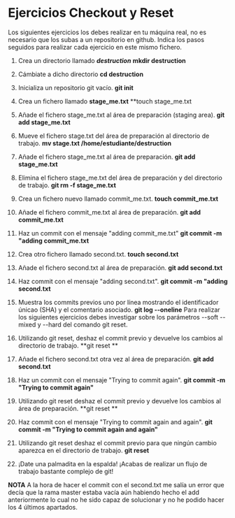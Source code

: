 # Ejercicios Checkout y Reset

Los siguientes ejercicios los debes realizar en tu máquina real, no es necesario que los subas a un repositorio en github. Indica los pasos seguidos para realizar cada ejercicio en este mismo fichero.

1. Crea un directorio llamado _**destruction**_
**mkdir destruction**
2. Cámbiate a dicho directorio
**cd destruction**
3. Inicializa un repositorio git vacío.
**git init**
4. Crea un fichero llamado **stage_me.txt**
**touch stage_me.txt
5. Añade el fichero stage_me.txt al área de preparación (staging area).
**git add stage_me.txt**
6. Mueve el fichero stage.txt del área de preparación al directorio de trabajo.
**mv stage.txt /home/estudiante/destruction**
7. Añade el fichero stage_me.txt al área de preparación.
**git add stage_me.txt**
8. Elimina el fichero stage_me.txt del área de preparación y del directorio de trabajo.
**git rm -f stage_me.txt**
9. Crea un fichero nuevo llamado commit_me.txt.
**touch commit_me.txt**
10. Añade el fichero commit_me.txt al área de preparación.
**git add commit_me.txt**
11. Haz un commit con el mensaje "adding commit_me.txt"
**git commit -m "adding commit_me.txt**
12. Crea otro fichero llamado second.txt.
**touch second.txt**
13. Añade el fichero second.txt al área de preparación.
**git add second.txt**
14. Haz commit con el mensaje "adding second.txt".
**git commit -m "adding second.txt**
15. Muestra los commits previos uno por línea mostrando el identificador únicao (SHA) y el comentario asociado.
**git log --oneline**
Para realizar los siguientes ejercicios debes investigar sobre los parámetros --soft --mixed y --hard del comando git reset.

16. Utilizando git reset, deshaz el commit previo y devuelve los cambios al directorio de trabajo.
**git reset <log del commit en cuestion> **
17. Añade el fichero second.txt otra vez al área de preparación.
**git add second.txt**
18. Haz un commit con el mensaje "Trying to commit again".
**git commit -m "Trying to commit again"**
19. Utilizando git reset deshaz el commit previo y devuelve los cambios al área de preparación.
**git reset <log del commit en cuestion> **
20. Haz commit con el mensaje "Trying to commit again and again".
**git commit -m "Trying to commit again and again"**
21. Utilizando git reset deshaz el commit previo para que ningún cambio aparezca en el directorio de trabajo.
**git reset <log del commit anterior>**
22. ¡Date una palmadita en la espalda! ¡Acabas de realizar un flujo de trabajo bastante complejo de git!
    
**NOTA** A la hora de hacer el commit con el second.txt me salía un error que decía que la rama master estaba vacía aún habiendo hecho el add anteriormente lo cual no he sido capaz de solucionar y no he podido hacer los 4 últimos apartados.
